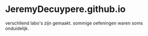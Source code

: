 # JeremyDecuypere.github.io
verschllend labo's zijn gemaakt. sommige oefeningen waren soms onduidelijk.
